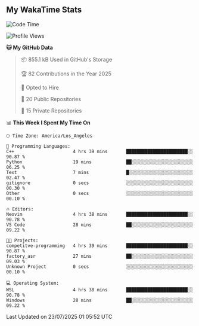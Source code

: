 ## My WakaTime Stats
<!--START_SECTION:waka-->
![Code Time](http://img.shields.io/badge/Code%20Time-433%20hrs%2045%20mins-blue)

![Profile Views](http://img.shields.io/badge/Profile%20Views-0-blue)

**🐱 My GitHub Data** 

> 📦 855.1 kB Used in GitHub's Storage 
 > 
> 🏆 82 Contributions in the Year 2025
 > 
> 💼 Opted to Hire
 > 
> 📜 20 Public Repositories 
 > 
> 🔑 15 Private Repositories 
 > 
📊 **This Week I Spent My Time On** 

```text
🕑︎ Time Zone: America/Los_Angeles

💬 Programming Languages: 
C++                      4 hrs 39 mins       ███████████████████████░░   90.87 % 
Python                   19 mins             ██░░░░░░░░░░░░░░░░░░░░░░░   06.25 % 
Text                     7 mins              █░░░░░░░░░░░░░░░░░░░░░░░░   02.47 % 
gitignore                0 secs              ░░░░░░░░░░░░░░░░░░░░░░░░░   00.30 % 
Other                    0 secs              ░░░░░░░░░░░░░░░░░░░░░░░░░   00.10 % 

🔥 Editors: 
Neovim                   4 hrs 38 mins       ███████████████████████░░   90.78 % 
VS Code                  28 mins             ██░░░░░░░░░░░░░░░░░░░░░░░   09.22 % 

🐱‍💻 Projects: 
competitve-programming   4 hrs 39 mins       ███████████████████████░░   90.87 % 
factory_asr              27 mins             ██░░░░░░░░░░░░░░░░░░░░░░░   09.03 % 
Unknown Project          0 secs              ░░░░░░░░░░░░░░░░░░░░░░░░░   00.10 % 

💻 Operating System: 
WSL                      4 hrs 38 mins       ███████████████████████░░   90.78 % 
Windows                  28 mins             ██░░░░░░░░░░░░░░░░░░░░░░░   09.22 % 
```


 Last Updated on 23/07/2025 01:05:52 UTC
<!--END_SECTION:waka-->

